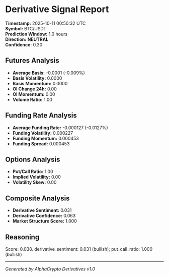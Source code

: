 # Derivative Signal Report

**Timestamp:** 2025-10-11 00:50:32 UTC  
**Symbol:** BTC/USDT  
**Prediction Window:** 1.0 hours  
**Direction:** **NEUTRAL**  
**Confidence:** 0.30

## Futures Analysis
- **Average Basis:** -0.0001 (-0.009%)
- **Basis Volatility:** 0.0000
- **Basis Momentum:** 0.0000
- **OI Change 24h:** 0.00
- **OI Momentum:** 0.00
- **Volume Ratio:** 1.00

## Funding Rate Analysis
- **Average Funding Rate:** -0.000127 (-0.0127%)
- **Funding Volatility:** 0.000227
- **Funding Momentum:** 0.000453
- **Funding Spread:** 0.000453

## Options Analysis
- **Put/Call Ratio:** 1.00
- **Implied Volatility:** 0.00
- **Volatility Skew:** 0.00

## Composite Analysis
- **Derivative Sentiment:** 0.031
- **Derivative Confidence:** 0.063
- **Market Structure Score:** 1.000

## Reasoning
Score: 0.038. derivative_sentiment: 0.031 (bullish); put_call_ratio: 1.000 (bullish)

---
*Generated by AlphaCrypto Derivatives v1.0*
